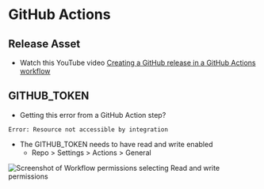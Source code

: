 # GitHub Actions

## Release Asset
- Watch this YouTube video [Creating a GitHub release in a GitHub Actions workflow](https://www.youtube.com/watch?v=_ueJ3LrRqPU&t=40s&ab_channel=MicrosoftDevRadio)

## GITHUB_TOKEN
- Getting this error from a GitHub Action step?
```
Error: Resource not accessible by integration
```
- The GITHUB_TOKEN needs to have read and write enabled
  - Repo > Settings > Actions > General

![Screenshot of Workflow permissions selecting Read and write permissions](../../.assets/workflow_permissions.png)
